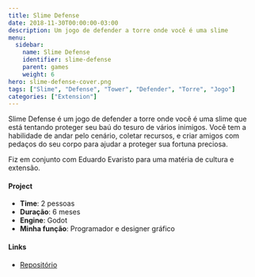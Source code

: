 ```yaml
---
title: Slime Defense
date: 2018-11-30T00:00:00-03:00
description: Um jogo de defender a torre onde você é uma slime
menu:
  sidebar:
    name: Slime Defense
    identifier: slime-defense
    parent: games
    weight: 6
hero: slime-defense-cover.png
tags: ["Slime", "Defense", "Tower", "Defender", "Torre", "Jogo"]
categories: ["Extension"]
---
```


Slime Defense é um jogo de defender a torre onde você é uma slime que está tentando proteger seu baú do tesuro de vários inimigos. Você tem a habilidade de andar pelo cenário, coletar recursos, e criar amigos com pedaços do seu corpo para ajudar a proteger sua fortuna preciosa.

Fiz em conjunto com Eduardo Evaristo para uma matéria de cultura e extensão.

#### Project
* **Time**: 2 pessoas
* **Duração**: 6 meses
* **Engine**: Godot
* **Minha função**: Programador e designer gráfico

#### Links
* [Repositório](https://gitlab.com/Eduwzin/slime-defense)